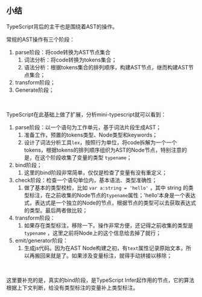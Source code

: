 ## 小结

TypeScript背后的主干也是围绕着AST的操作。

常规的AST操作有三个阶段：

1. parse阶段：将code转换为AST节点集合
   1. 词法分析：将code转换为tokens集合；
   2. 语法分析：根据tokens集合的排列顺序，构建AST节点，继而构建AST节点集合；
2. transform阶段；
3. Generate阶段；

<Br/>

TypeScript在此基础上做了扩展，分析mini-typescript就可以看到：

1. parse阶段：以一个语句为工作单元，基于词法片段生成AST；
   1. 准备工作，预置的tokens类型、Node类型和keywords；
   2. 设计了词法分析工具`lex`，按照行为单位，将code拆解为一个一个tokens，根据tokens的排列顺序组织为AST的Node节点，特别注意的是，在这个阶段收集了变量的类型 `typename`；
2. bind阶段；
   1. 这里的bind阶段非常简单，仅仅是检查了变量有没有重定义；
3. check阶段：检查一个语句单位内，基本语法、类型准确性；
   1. 做了基本的类型校检，比如 `var a:string = 'hello'` ，其中 string 的类型标注，在之前收集的Node节点的`typename`属性；'hello'本身是一个表达式，表达式是一个独立的Node的节点，根据节点的类型可以去获取表达式的类型。最后两者做比较；
4. transform阶段：
   1. 如果存在类型标注，移除一下。操作非常方便，还记得之前收集的类型是`typename` ，这里之前将Node上的这个信息给去掉了就行；
5. emit/generator阶段：
   1. 生成js代码。因为在AST Node构建之初，有`text`属性记录原始文本，所以再搬回来就是了。如果涉及变量标注，就得手动拼接以移除；

<Br/>

这里要补充的是，真实的bind阶段，是TypeScript Infer起作用的节点，它的算法根据上下文判断，给没有类型标注的变量补上类型标注。

<Br/>




